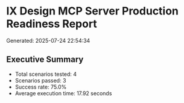 # IX Design MCP Server Production Readiness Report

Generated: 2025-07-24 22:54:34

## Executive Summary

- Total scenarios tested: 4
- Scenarios passed: 3
- Success rate: 75.0%
- Average execution time: 17.92 seconds
